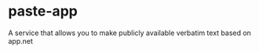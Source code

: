 paste-app
=========

A service that allows you to make publicly available verbatim text based on app.net
